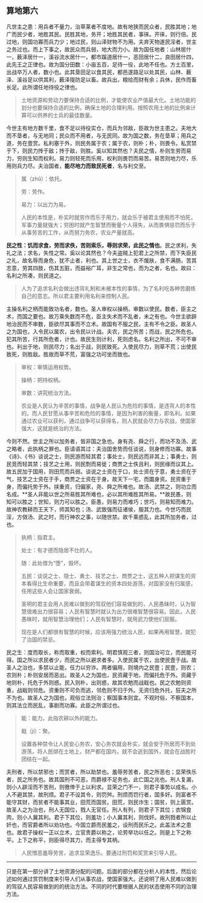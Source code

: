 ## 算地第六

凡世主之患：用兵者不量力，治草莱者不度地。故有地狭而民众者，民胜其地；地广而民少者，地胜其民。民胜其地，务开；地胜其民者，事徕。开徕，则行倍。民过地，则国功寡而兵力少；地过民，则山泽财物不为用。夫弃天物遂民淫者，世主之务过也。而上下事之，故民众而兵弱，地大而力小。故为国任地者：山林居什一，薮泽居什一，溪谷流水居什一，都市蹊道居什一，恶田居什二，良田居什四，此先王之正律也。故为国分田数：小亩五百，足待一役，此地不任也。方土百里，出战卒万人者，数小也。此其垦田足以食其民，都邑遂路足以处其民，山林、薮泽、溪谷足以供其利，薮泽隄防足以畜。故兵出，粮给而财有余；兵休，民作而畜长足。此所谓任地待役之律也。

> 土地资源和劳动力要保持合适的比例，才能使农业产值最大化。土地功能的划分也要保持合适的比例，确保土地的合理利用。按照农用土地的比例来计算可以供养的士兵的最佳数量。

今世主有地方数千里，食不足以待役实仓，而兵为邻敌，臣故为世主患之。夫地大而不垦者，与无地同；民众而不用者，与无民同。故为国之数，务在垦草；用兵之道，务在壹赏。私利塞于外，则民务属于农；属于农，则朴；朴，则畏令。私赏禁于下，则民力抟于敌；抟于敌，则胜。奚以知其然也？夫民之情，朴则生劳而易力，穷则生知而权利。易力则轻死而乐用，权利则畏罚而易苦。易苦则地力尽，乐用则兵力尽。夫治国者，**能尽地力而致民死者**，名与利交至。

> 属（zhǔ）：依托。
>
> 劳：劳作。
>
> 易力：以出力为易。
>
>  
>
> 人民的本性是，朴实时就劳作而乐于用力，就会乐于被君主使用而不怕死，军事力量就强大；穷困时就产生智慧而衡量个人得失，从而畏惧惩罚而乐于从事劳苦的工作，从而努力务农，农业产量就高。

**民之性：饥而求食，劳而求佚，苦则索乐，辱则求荣，此民之情也**。民之求利，失礼之法；求名，失性之常。奚以论其然也？今夫盗贼上犯君上之所禁，而下失臣民之礼，故名辱而身危，犹不止者，利也。其上世之士，衣不煖肤，食不满肠，苦其志意，劳其四肢，伤其五脏，而益裕广耳，非生之常也，而为之者，名也。故曰：名利之所凑，则民道之。

> 人为了追求名利会做出违背礼制和未被本性的事情，为了名利吃各种苦磨练自己的意志。所以君主要利用名利来控制人民。

主操名利之柄而能致功名者，数也。圣人审权以操柄，审数以使民。数者，臣主之术，而国之要也。故万乘失数而不危，臣主失术而不乱者，未之有也。今世主欲辟地治民而不审数，臣欲尽其事而不立术。故国有不服之民，主有不令之臣。故圣人之为国也，入令民以属农，出令民以计战。夫农，民之所苦；而战，民之所危也。犯其所苦，行其所危者，计也。故民生则计利，死则虑名。名利之所出，不可不审也。利出于地，则民尽力；名出于战，则民致死。入使民尽力，则草不荒；出使民致死，则胜敌。胜故而草不荒，富强之功可坐而致也。

> 审权：审慎运用权势。
>
> 操柄：把持权柄。
>
> 审数：讲究统治方法。
>
>  
>
> 农业是人民认为辛苦的事情，战争是人民认为危险的事情，是违背人的本性的。而人民甘愿从事辛苦和危险的事情，是因为利害的衡量，即名利。如果通过农业可以获利，通过战争可以获得名，则人民就会尽力与农战，使国家强大，这就是统治的方法。

今则不然。世主之所以加务者，皆非国之急也。身有尧、舜之行，而功不及汤、武之略者，此执柄之罪也。臣请语其过：夫治国舍势而任谈说，则身修而功寡。故事《诗》、《书》谈说之士，则民游而轻其君；事处士，则民远而非其上；事勇士，则民竞而轻其禁；技艺之士用，则民剽而易徙；商贾之士佚且利，则民缘而议其上。故五民加于国用，则田荒而兵弱。谈说之士资在于口，处士资在于意，勇士资在于气，技艺之士资在于手，商贾之士资在于身。故天下一宅，而圜身资。民资重于身，而偏托势于外。挟重资，归偏家，尧、舜之所难也。故汤、武禁之，则功立而名成。**圣人非能以世之所易胜其所难也，必以其所难胜其所易。**故民愚，则知可以胜之；世知，则力可以胜之。臣愚，则易力而难巧；世巧，则易知而难力。故神农教耕而王天下，师其知也；汤、武致强而征诸侯，服其力也。今世巧而民淫，方傚汤、武之时，而行神农之事，以随世禁。故千乘惑乱，此其所加务者，过也。

> 执柄：指君主。
>
> 处士：有才德而隐居不仕的人。
>
> 随：此处借为“堕”，毁坏。
>
>  
>
> 五民：谈说之士、隐士、勇士、技艺之士、商贾之士，这五种人把谋生的资本看得比生命重要，而且会带着谋生的资本四处游荡，对国家没有归属感，任用这些人会让国家衰弱。
>
> 圣明的君主会用人民难以做到的驾驭他们容易做到的，人民愚昧时，认为智慧很难出力很容易；人民有智慧时就认为出力很难智慧很容易。因此，人民愚昧时，就用智慧治理他们；人民有智慧时，就用武力使他们屈服。
>
> 现在是人们都很有智慧的时候，应该用强力统治人民，如果再用智慧，就犯了治国的禁忌。

民之生：度而取长，称而取重，权而索利。明君慎观三者，则国治可立，而民能可得。国之所以求民者少，而民之所以避求者多。入使民属于农，出使民壹于战。故圣人之治也，多禁以止能，任力以穷诈。两者偏用，则境内之民壹；民壹，则农；农则朴；朴则安居而恶出。故圣人之为国也，民资藏于地，而偏托危于外。资藏于地则朴，托危于外则惑。民入则朴，出则惑，故其农勉而战戢也。民之农勉则资重，战戢则邻危。资重则不可负而逃，邻危则不归于外。无资归危外托，狂夫之所不为也。故圣人之为国也，观俗立法则治；察国事本则宜。不观时俗，不察国本，则其法立而民乱，事剧而功寡。此臣之所谓过也。

> 能：能力，此指农耕以外的能力。
>
> 戢（jí）：聚。
>
>  
>
> 设置各种禁令让人民安心务农，安心务农就会朴实，就会安于所居而不到处游荡，将人民绑在土地上，财产都在国内，就不会逃到国外，就会在战胜时团结在一起。

夫刑者，所以禁邪也；而赏者，所以助禁也。羞辱劳苦者，民之所恶也；显荣佚乐者，民之所务也。故其国刑不可恶，而爵禄不足务也，此亡国之兆也。刑人复漏，则小人辟淫而不苦刑，则徼倖于上以利求。显荣之门不一，则君子事势以成名。小人不避其禁，故刑烦。君子不设其令，则罚舛。刑烦而罚行者，国多奸。则富者不能守其财，而贫者不能事其业，田荒而国贫。田荒，则民诈生；国贫，则上匮赏。故圣人之为治也，刑人无国位，戮人无官任。刑人有列，则君子下其位；衣锦食肉，则小人冀其利。君子下其位，则羞功；小人冀其利，则伐奸。故刑戮者所以止奸也，而官爵者所以劝功也。今国立爵而民羞之，设刑而民乐之。此盖法术之患也。故君子操权一正以立术，立官贵爵以称之，论劳举功以任之。则是上下之称平。上下之称平，则臣得尽其力，而主得专其柄。

> 人民憎恶羞辱劳苦，追求显荣逸乐。要通过刑罚和奖赏来引导人民。

---

只是在第一部分讲了土地资源分配的问题。后面的部分都在分析人的本性，然后论述如何通过赏罚制度来引导人们从事农战，使国家强大。还说明了用人民难以做到的驾驭人民容易做到的的统治方法。不同的时代要根据人民的状态使用不同的治理方法。

